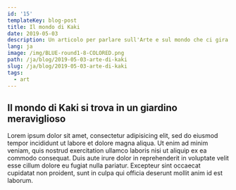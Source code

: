 ```yaml
---
id: '15'
templateKey: blog-post
title: Il mondo di Kaki
date: 2019-05-03
description: Un articolo per parlare sull'Arte e sul mondo che ci gira attorno.
lang: ja
image: /img/BLUE-round1-8-COLORED.png
path: /ja/blog/2019-05-03-arte-di-kaki
slug: /ja/blog/2019-05-03-arte-di-kaki
tags:
  - art
---
```


## Il mondo di Kaki si trova in un giardino meraviglioso

Lorem ipsum dolor sit amet, consectetur adipisicing elit, sed do eiusmod tempor incididunt ut labore et dolore magna aliqua. Ut enim ad minim veniam, quis nostrud exercitation ullamco laboris nisi ut aliquip ex ea commodo consequat. Duis aute irure dolor in reprehenderit in voluptate velit esse cillum dolore eu fugiat nulla pariatur. Excepteur sint occaecat cupidatat non proident, sunt in culpa qui officia deserunt mollit anim id est laborum.
